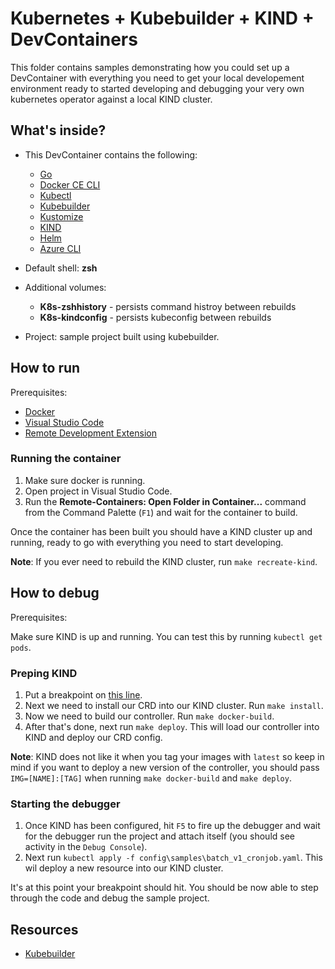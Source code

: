 # Kubernetes + Kubebuilder + KIND + DevContainers

This folder contains samples demonstrating how you could set up a DevContainer with everything you need to get your local developement environment ready to started developing and debugging your very own kubernetes operator against a local KIND cluster.

## What's inside?

* This DevContainer contains the following:

  * [Go](https://golang.org/)
  * [Docker CE CLI]((https://www.docker.com/get-started))
  * [Kubectl](https://kubernetes.io/docs/reference/kubectl/overview/)
  * [Kubebuilder](https://github.com/kubernetes-sigs/kubebuilder)
  * [Kustomize](https://github.com/kubernetes-sigs/kustomize)
  * [KIND](https://github.com/kubernetes-sigs/kind/)
  * [Helm](https://helm.sh/)
  * [Azure CLI](https://docs.microsoft.com/en-us/cli/azure/install-azure-cli?view=azure-cli-latest)

* Default shell: **zsh**
* Additional volumes:

  * **K8s-zshhistory** - persists command histroy between rebuilds
  * **K8s-kindconfig** - persists kubeconfig between rebuilds

* Project: sample project built using kubebuilder.

## How to run

Prerequisites:

* [Docker](https://www.docker.com/get-started)
* [Visual Studio Code](https://code.visualstudio.com/Download)
* [Remote Development Extension](https://marketplace.visualstudio.com/items?itemName=ms-vscode-remote.vscode-remote-extensionpack)

### Running the container

1. Make sure docker is running.
2. Open project in Visual Studio Code.
3. Run the **Remote-Containers: Open Folder in Container...** command from the Command Palette (`F1`) and wait for the container to build.

Once the container has been built you should have a KIND cluster up and running, ready to go with everything you need to start developing.

**Note**: If you ever need to rebuild the KIND cluster, run `make recreate-kind`.

## How to debug

Prerequisites:

Make sure KIND is up and running. You can test this by running `kubectl get pods`.

### Preping KIND

1. Put a breakpoint on [this line](controllers/cronjob_controller.go#L41).
2. Next we need to install our CRD into our KIND cluster. Run `make install`.
3. Now we need to build our controller. Run `make docker-build`.
4. After that's done, next run `make deploy`. This will load our controller into KIND and deploy our CRD config.

**Note**: KIND does not like it when you tag your images with `latest` so keep in mind if you want to deploy a new version of the controller, you should pass `IMG=[NAME]:[TAG]` when running `make docker-build` and `make deploy`.

### Starting the debugger

1. Once KIND has been configured, hit `F5` to fire up the debugger and wait for the debugger run the project and attach itself (you should see activity in the `Debug Console`).
2. Next run `kubectl apply -f config\samples\batch_v1_cronjob.yaml`. This wil deploy a new resource into our KIND cluster.

It's at this point your breakpoint should hit. You should be now able to step through the code and debug the sample project.

## Resources

* [Kubebuilder](https://book.kubebuilder.io/)
